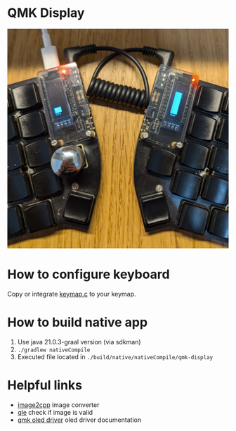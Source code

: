 # QMK Display
![example_cpu-ram.jpg](example_cpu-ram.jpg)

# How to configure keyboard
Copy or integrate [keymap.c](https://github.com/Tan4ek/qmk_userspace/blob/main/keyboards/splitkb/aurora/lily58/keymaps/tan4ek-Lyli58/keymap.c) to your keymap.

# How to build native app
1. Use java 21.0.3-graal version (via sdkman)
2. `./gradlew nativeCompile`
3. Executed file located in `./build/native/nativeCompile/qmk-display`

# Helpful links
- [image2cpp](https://javl.github.io/image2cpp/) image converter
- [qle](https://joric.github.io/qle/) check if image is valid
- [qmk oled driver](https://docs.qmk.fm/features/oled_driver) oled driver documentation
